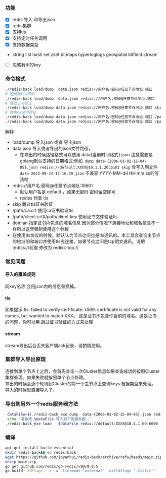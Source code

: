 ### 功能
- [x] redis 导入 和导出json  
- [x] redis集群   
- [x] 支持tls  
- [x] 支持定时任务调用
- [x] 支持数据类型
 - string list hash set zset bitmaps hyperloglogs  geospatial  bitfield stream
- [ ] 忽略有ttl的key
### 命令格式
```sh
./redis-back load/dump  data.json redis://用户名:密码@任意节点地址:端口
# 连接到tls节点
./redis-back load/dump  data.json rediss://用户名:密码@任意节点地址:端口
# 跳过证书验证
./redis-back load/dump data.json rediss://用户名:密码@任意节点地址:端口 skip
# 使用ca证书验证
./redis-back load/dump data.json rediss://用户名:密码@任意节点地址:端口 /path/ca.crt domian
./redis-back load/dump data.json rediss://用户名:密码@任意节点地址:端口 /path/client.crt#/path/client.key domian
```
解释
- load/dump 导入json 或者 导出json
- data.json 导入或者导出的json文件路径，
  -  在导出的时候路径格式可以使用 data{当前时间格式}.json  注意需要是golang默认支持的日期格式:例如` dump date-{2006-01-02-15-04-05}.json rediss://default:XXXX@10.1.1.20:6101 skip` 会写入到文件 `  date-2023-09-24-12-16-39.json` 不兼容 YYYY-MM-dd HH:mm:ss的写法哈
- redis://用户名:密码@任意节点地址:10601  
  - 默认用户名是 default ，如果无密码 密码留空即可
  - rediss 代表 tls
- skip 跳过tls证书验证
- /path/ca.crt  使用ca证书验证tls
- /path/client.crt#/path/client.key  使用证书文件验证tls  
- domian 指定证书内包含的域名信息 因为部分情况下连接地址和域名信息不一样所以这里强制使用这个参数
- 在使用tls协议的时候，默认认为节点之间也是tls通讯的。本工具会查询主节点的地址的和端口并使用tls去连接，如果节点之间是tcp明文通讯。请把 rediss://前缀  修改为  rediss-tcp://
### 常见问题
#### 导入的覆盖规则
同key名称 会用json内的信息替换掉。
#### tls
如果提示 tls: failed to verify certificate: x509: certificate is not valid for any names, but wanted to match XXX。 这是证书不包含你当前的域名。这是证书的问题，你可以用 跳过证书验证的方式来处理
#### stream
stream导出后会丢失客户端ack记录，请酌情使用。
### 集群导入导出原理
连接到单个节点上之后，会首先查询一次Cluster信息如果查询成功则按照Cluster集群处理。如果失败就按照单个节点处理。  
导出的时候会逐个轮询到Cluster的每一个主节点上查询keys 根据类型来处理。  导入的时候就直接导入了。
### 导出到另外一个redis服务器方法
```sh
 dataFile=$(./redis-back_exe dump  data-{2006-01-02-15-04-05}.json rediss://default:XXX@10.1.1.201:6101 skip | tail -n 1)
 echo "准备把 $dataFile 导入到下面服务器.."
./redis-back_exe load   $dataFile redis://default:XXXX@10.1.1.60:6000
```
### 编译

```bash
apt-get install build-essential
mkdir redis-back&& cd redis-back
wget https://github.com/joyanhui/redis-back/archive/refs/heads/main.zip 
unzip main.zip 
go get github.com/redis/go-redis/v9@v9.0.5
go build -ldflags '-s -w -linkmode "external" -extldflags "-static"'     -o "$(basename "$(pwd)")" *.go
```